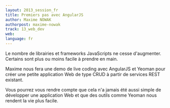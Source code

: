 ```yaml
---
layout: 2013_session_fr
title: Premiers pas avec AngularJS
author: Maxime NOWAK
authorpost: maxime-nowak
track: 13_web_dev
web:
language: fr
---
```


Le nombre de librairies et frameworks JavaScripts ne cesse d'augmenter. Certains sont plus ou moins facile à prendre en main.

Maxime nous fera une demo de live coding avec AngularJS et Yeoman pour créer une petite application Web de type CRUD à partir de services REST existant.

Vous pourrez vous rendre compte que cela n'a jamais été aussi simple de développer une application Web et que des outils comme Yeoman nous rendent la vie plus facile.
